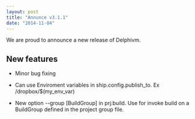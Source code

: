 ```yaml
---
layout: post
title: "Annunce v3.1.1"
date: "2014-11-04"
---
```


We are proud to announce a new release of Delphivm.

## New features

* Minor bug fixing

* Can use Enviroment variables in ship.config.publish_to. Ex /dropbox/$(my_env_var)

* New option --group [BuildGroup] in prj:build. Use for invoke build on a BuildGroup defined in the project group file.
